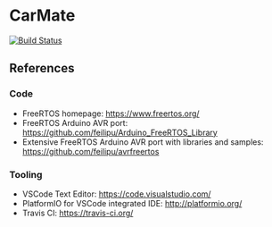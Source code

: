 # CarMate
[![Build Status](https://travis-ci.org/MHesham/CarMate.svg?branch=master)](https://github.com/MHesham/CarMate)

## References
### Code
* FreeRTOS homepage: https://www.freertos.org/
* FreeRTOS Arduino AVR port: https://github.com/feilipu/Arduino_FreeRTOS_Library
* Extensive FreeRTOS Arduino AVR port with libraries and samples: https://github.com/feilipu/avrfreertos
### Tooling
* VSCode Text Editor: https://code.visualstudio.com/
* PlatformIO for VSCode integrated IDE: http://platformio.org/
* Travis CI: https://travis-ci.org/
